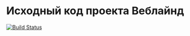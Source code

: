 # Исходный код проекта Веблайнд

[![Build Status](https://travis-ci.org/web-standards-ru/weblind.ru.svg?branch=master)](https://travis-ci.org/web-standards-ru/weblind.ru)
